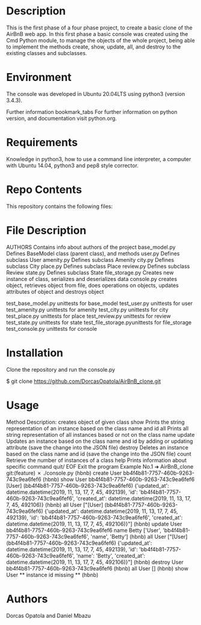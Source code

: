 # Description
This is the first phase of a four phase project, to create a basic clone of the AirBnB web app. In this first phase a basic console was created using the Cmd Python module, to manage the objects of the whole project, being able to implement the methods create, show, update, all, and destroy to the existing classes and subclasses.

# Environment
The console was developed in Ubuntu 20.04LTS using python3 (version 3.4.3).

Further information bookmark_tabs For further information on python version, and documentation visit python.org.

# Requirements
Knowledge in python3, how to use a command line interpreter, a computer with Ubuntu 14.04, python3 and pep8 style corrector.

# Repo Contents
This repository contains the following files:

# File Description
AUTHORS Contains info about authors of the project base_model.py Defines BaseModel class (parent class), and methods user.py Defines subclass User amenity.py Defines subclass Amenity city.py Defines subclass City place.py Defines subclass Place review.py Defines subclass Review state.py Defines subclass State file_storage.py Creates new instance of class, serializes and deserializes data console.py creates object, retrieves object from file, does operations on objects, updates attributes of object and destroys object

test_base_model.py unittests for base_model test_user.py unittests for user test_amenity.py unittests for amenity test_city.py unittests for city test_place.py unittests for place test_review.py unittests for review test_state.py unittests for state test_file_storage.pyunittests for file_storage test_console.py unittests for console

# Installation
Clone the repository and run the console.py

$ git clone https://github.com/DorcasOpatola/AirBnB_clone.git

# Usage
Method Description: creates object of given class show Prints the string representation of an instance based on the class name and id all Prints all string representation of all instances based or not on the class name update Updates an instance based on the class name and id by adding or updating attribute (save the change into the JSON file) destroy Deletes an instance based on the class name and id (save the change into the JSON file) count Retrieve the number of instances of a class help Prints information about specific command quit/ EOF Exit the program Example No.1 ➜ AirBnB_clone git:(feature) ✗ ./console.py (hbnb) create User bb4f4b81-7757-460b-9263-743c9ea6fef6 (hbnb) show User bb4f4b81-7757-460b-9263-743c9ea6fef6 [User] (bb4f4b81-7757-460b-9263-743c9ea6fef6) {'updated_at': datetime.datetime(2019, 11, 13, 17, 7, 45, 492139), 'id': 'bb4f4b81-7757-460b-9263-743c9ea6fef6', 'created_at': datetime.datetime(2019, 11, 13, 17, 7, 45, 492106)} (hbnb) all User ["[User] (bb4f4b81-7757-460b-9263-743c9ea6fef6) {'updated_at': datetime.datetime(2019, 11, 13, 17, 7, 45, 492139), 'id': 'bb4f4b81-7757-460b-9263-743c9ea6fef6', 'created_at': datetime.datetime(2019, 11, 13, 17, 7, 45, 492106)}"] (hbnb) update User bb4f4b81-7757-460b-9263-743c9ea6fef6 name Betty ['User', 'bb4f4b81-7757-460b-9263-743c9ea6fef6', 'name', 'Betty'] (hbnb) all User ["[User] (bb4f4b81-7757-460b-9263-743c9ea6fef6) {'updated_at': datetime.datetime(2019, 11, 13, 17, 7, 45, 492139), 'id': 'bb4f4b81-7757-460b-9263-743c9ea6fef6', 'name': 'Betty', 'created_at': datetime.datetime(2019, 11, 13, 17, 7, 45, 492106)}"] (hbnb) destroy User bb4f4b81-7757-460b-9263-743c9ea6fef6 (hbnb) all User [] (hbnb) show User ** instance id missing ** (hbnb)

# Authors
Dorcas Opatola and Daniel Mbazu
